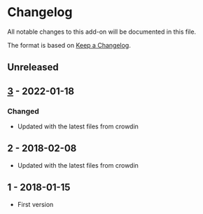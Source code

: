 # Changelog
All notable changes to this add-on will be documented in this file.

The format is based on [Keep a Changelog](https://keepachangelog.com/en/1.0.0/).

## Unreleased


## [3] - 2022-01-18

### Changed
- Updated with the latest files from crowdin

## 2 - 2018-02-08

- Updated with the latest files from crowdin

## 1 - 2018-01-15

- First version

[3]: https://github.com/zaproxy/zap-core-help/releases/help_zh_CN-v3
